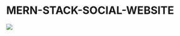 # M E R N - S T A C K - S O C I A L - W E B S I T E 
 
<img src="https://github.com/yxshwant/MERN-STACK-SOCIAL-WEBSITE/blob/main/client/Media-Manager-Preview.gif">
